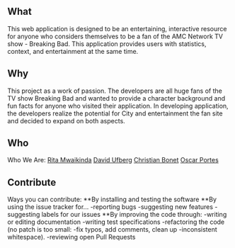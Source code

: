 ## What

This web application is designed to be an entertaining, interactive resource for anyone who considers themselves to be a fan of the AMC Network TV show - Breaking Bad. This application provides users with statistics, context, and entertainment at the same time.

## Why

This project as a work of passion. The developers are all huge fans of the TV show Breaking Bad and wanted to provide a character background and fun facts for anyone who visited their application. In developing application, the developers realize the potential for City and entertainment the fan site and decided to expand on both aspects.

## Who

Who We Are:
[Rita Mwaikinda](https://github.com/ritamwaikinda)
[David Ufberg](https://github.com/DavidUf11)
[Christian Bonet](https://github.com/christianmbonet)
[Oscar Portes](https://github.com/oscarporfer)


## Contribute

Ways you can contribute:
**By installing and testing the software
**By using the issue tracker for...
-reporting bugs
-suggesting new features
-suggesting labels for our issues
\*\*By improving the code through:
-writing or editing documentation
-writing test specifications
-refactoring the code (no patch is too small: -fix typos, add comments, clean up -inconsistent whitespace).
-reviewing open Pull Requests

